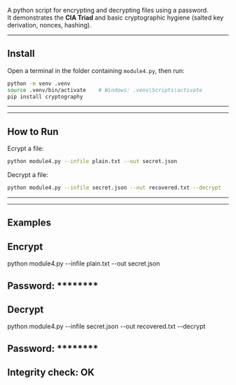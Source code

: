 A python script for encrypting and decrypting files using a password.  
It demonstrates the **CIA Triad** and basic cryptographic hygiene (salted key derivation, nonces, hashing).

---

## Install

Open a terminal in the folder containing `module4.py`, then run:

```bash
python -m venv .venv
source .venv/bin/activate    # Windows: .venv\Scripts\activate
pip install cryptography
```

---
---

## How to Run

Ecrypt a file:

```bash
python module4.py --infile plain.txt --out secret.json
```

Decrypt a file:

```bash
python module4.py --infile secret.json --out recovered.txt --decrypt
```

---
---

## Examples

## Encrypt
python module4.py --infile plain.txt --out secret.json
## Password: ********

## Decrypt
python module4.py --infile secret.json --out recovered.txt --decrypt
## Password: ********
## Integrity check: OK
